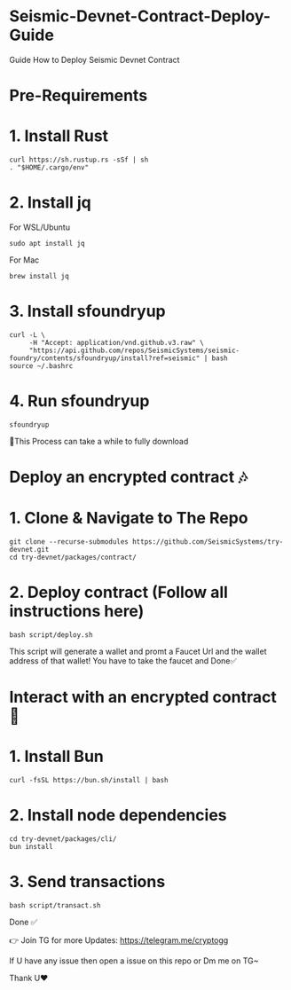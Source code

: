 # Seismic-Devnet-Contract-Deploy-Guide
Guide How to Deploy Seismic Devnet Contract 


# Pre-Requirements

# 1. Install Rust

```
curl https://sh.rustup.rs -sSf | sh  
. "$HOME/.cargo/env"
```

# 2. Install jq

For WSL/Ubuntu

```
sudo apt install jq
```

For Mac

```
brew install jq
```

# 3. Install sfoundryup

```
curl -L \
     -H "Accept: application/vnd.github.v3.raw" \
     "https://api.github.com/repos/SeismicSystems/seismic-foundry/contents/sfoundryup/install?ref=seismic" | bash
source ~/.bashrc
```

# 4. Run sfoundryup

```
sfoundryup
```
🔺This Process can take a while to fully download


# Deploy an encrypted contract 🎶

# 1. Clone & Navigate to The Repo

```
git clone --recurse-submodules https://github.com/SeismicSystems/try-devnet.git
cd try-devnet/packages/contract/
```

# 2. Deploy contract (Follow all instructions here)

```
bash script/deploy.sh
```

This script will generate a wallet and promt a Faucet Url and the wallet address of that wallet! You have to take the faucet and Done✅


# Interact with an encrypted contract 🤖

# 1. Install Bun

```
curl -fsSL https://bun.sh/install | bash
```

# 2. Install node dependencies

```
cd try-devnet/packages/cli/
bun install
```

# 3. Send transactions

```
bash script/transact.sh
```

Done ✅

👉 Join TG for more Updates: https://telegram.me/cryptogg

If U have any issue then open a issue on this repo or Dm me on TG~

Thank U❤️

